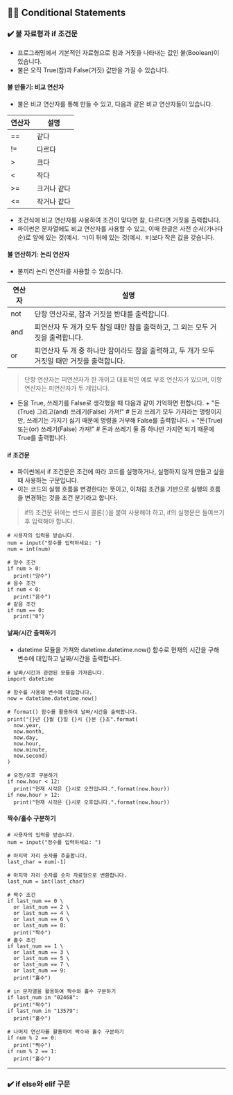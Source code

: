 ## 🏃🏻 Conditional Statements

### ✔️ 불 자료형과 if 조건문
  - 프로그래밍에서 기본적인 자료형으로 참과 거짓을 나타내는 값인 불(Boolean)이 있습니다.
  - 불은 오직 True(참)과 False(거짓) 값만을 가질 수 있습니다.

#### 불 만들기: 비교 연산자
  - 불은 비교 연산자를 통해 만들 수 있고, 다음과 같은 비교 연산자들이 있습니다.

  | 연산자 | 설명 |
  | --- | --- |
  | == | 같다 |
  | != | 다르다 |
  | > | 크다 |
  | < | 작다 |
  | >= | 크거나 같다 |
  | <= | 작거나 같다 |

  - 조건식에 비교 연산자를 사용하여 조건이 맞다면 참, 다르다면 거짓을 출력합니다.
  - 파이썬은 문자열에도 비교 연산자를 사용할 수 있고, 이때 한글은 사전 순서(가나다 순)로 앞에 있는 것(예시. ㄱ)이 뒤에 있는 것(예시. ㅎ)보다 작은 값을 갖습니다.
#### 불 연산하기: 논리 연산자
  - 불끼리 논리 연산자를 사용할 수 있습니다.

  | 연산자 | 설명 |
  | --- | --- |
  | not | 단항 연산자로, 참과 거짓을 반대를 출력합니다. |
  | and | 피연산자 두 개가 모두 참일 때만 참을 출력하고, 그 외는 모두 거짓을 출력합니다. |
  | or | 피연산자 두 개 중 하나만 참이라도 참을 출력하고, 두 개가 모두 거짓일 때만 거짓을 출력합니다. |

  > 단항 연산자는 피연산자가 한 개이고 대표적인 예로 부호 연산자가 있으며, 이항 연산자는 피연산자가 두 개입니다.
  -  돈을 True, 쓰레기를 False로 생각했을 때 다음과 같이 기억하면 편합니다.
    + "돈(True) 그리고(and) 쓰레기(False) 가져!" # 돈과 쓰레기 모두 가지라는 명령이지만, 쓰레기는 가지기 싫기 때문에 명령을 거부해 False를 출력합니다.
    + "돈(True) 또는(or) 쓰레기(False) 가져!" # 돈과 쓰레기 둘 중 하나만 가지면 되기 때문에 True를 출력합니다.
#### if 조건문
  - 파이썬에서 if 조건문은 조건에 따라 코드를 실행하거나, 실행하지 않게 만들고 싶을 때 사용하는 구문입니다.
  - 이는 코드의 실행 흐름을 변경한다는 뜻이고, 이처럼 조건을 기반으로 실행의 흐름을 변경하는 것을 조건 분기라고 합니다.
  > if의 조건문 뒤에는 반드시 콜론(:)을 붙여 사용해야 하고, if의 실행문은 들여쓰기 후 입력해야 합니다.
  ```
  # 사용자의 입력을 받습니다.
  num = input("정수를 입력하세요: ")
  num = int(num)

  # 양수 조건
  if num > 0:
    print("양수")
  # 음수 조건
  if num < 0:
    print("음수")
  # 같음 조건
  if num == 0:
    print("0")
  ```
#### 날짜/시간 출력하기
  - datetime 모듈을 가져와 datetime.datetime.now() 함수로 현재의 시간을 구해 변수에 대입하고 날짜/시간을 출력합니다.
  ```
  # 날짜/시간과 관련된 모듈을 가져옵니다.
  import datetime

  # 함수를 사용해 변수에 대입합니다.
  now = datetime.datetime.now()

  # format() 함수를 활용하여 날짜/시간을 출력합니다.
  print("{}년 {}월 {}일 {}시 {}분 {}초".format(
    now.year,
    now.month,
    now.day,
    now.hour,
    now.minute,
    now.second)
  )

  # 오전/오후 구분하기
  if now.hour < 12:
    print("현재 시각은 {}시로 오전입니다.".format(now.hour))
  if now.hour > 12:
    print("현재 시각은 {}시로 오후입니다.".format(now.hour))
  ```
#### 짝수/홀수 구분하기
  ```
  # 사용자의 입력을 받습니다.
  num = input("정수를 입력하세요: ")

  # 마지막 자리 숫자를 추출합니다.
  last_char = num[-1]

  # 마지막 자리 숫자를 숫자 자료형으로 변환합니다.
  last_num = int(last_char)

  # 짝수 조건
  if last_num == 0 \
    or last_num == 2 \
    or last_num == 4 \
    or last_num == 6 \
    or last_num == 8:
    print("짝수")
  # 홀수 조건
  if last_num == 1 \
    or last_num == 3 \
    or last_num == 5 \
    or last_num == 7 \
    or last_num == 9:
    print("홀수")

  # in 문자열을 활용하여 짝수와 홀수 구분하기
  if last_num in "02468":
    print("짝수")
  if last_num in "13579":
    print("홀수")

  # 나머지 연산자를 활용하여 짝수와 홀수 구분하기
  if num % 2 == 0:
    print("짝수")
  if num % 2 == 1:
    print("홀수")
  ```

***

### ✔️ if else와 elif 구문
